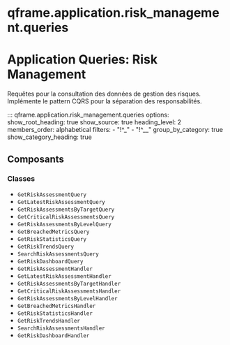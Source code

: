 # qframe.application.risk_management.queries


Application Queries: Risk Management
===================================

Requêtes pour la consultation des données de gestion des risques.
Implémente le pattern CQRS pour la séparation des responsabilités.


::: qframe.application.risk_management.queries
    options:
      show_root_heading: true
      show_source: true
      heading_level: 2
      members_order: alphabetical
      filters:
        - "!^_"
        - "!^__"
      group_by_category: true
      show_category_heading: true

## Composants

### Classes

- `GetRiskAssessmentQuery`
- `GetLatestRiskAssessmentQuery`
- `GetRiskAssessmentsByTargetQuery`
- `GetCriticalRiskAssessmentsQuery`
- `GetRiskAssessmentsByLevelQuery`
- `GetBreachedMetricsQuery`
- `GetRiskStatisticsQuery`
- `GetRiskTrendsQuery`
- `SearchRiskAssessmentsQuery`
- `GetRiskDashboardQuery`
- `GetRiskAssessmentHandler`
- `GetLatestRiskAssessmentHandler`
- `GetRiskAssessmentsByTargetHandler`
- `GetCriticalRiskAssessmentsHandler`
- `GetRiskAssessmentsByLevelHandler`
- `GetBreachedMetricsHandler`
- `GetRiskStatisticsHandler`
- `GetRiskTrendsHandler`
- `SearchRiskAssessmentsHandler`
- `GetRiskDashboardHandler`

